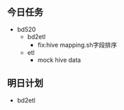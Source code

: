 ## 今日任务
* bd520
    + bd2etl
        - fix:hive mapping.sh字段排序
    + etl
        - mock hive data
## 明日计划
* bd2etl